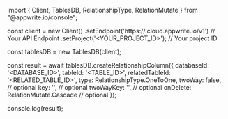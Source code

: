 import { Client, TablesDB, RelationshipType, RelationMutate } from "@appwrite.io/console";

const client = new Client()
    .setEndpoint('https://<REGION>.cloud.appwrite.io/v1') // Your API Endpoint
    .setProject('<YOUR_PROJECT_ID>'); // Your project ID

const tablesDB = new TablesDB(client);

const result = await tablesDB.createRelationshipColumn({
    databaseId: '<DATABASE_ID>',
    tableId: '<TABLE_ID>',
    relatedTableId: '<RELATED_TABLE_ID>',
    type: RelationshipType.OneToOne,
    twoWay: false, // optional
    key: '', // optional
    twoWayKey: '', // optional
    onDelete: RelationMutate.Cascade // optional
});

console.log(result);
